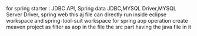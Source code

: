 for spring starter : JDBC API, Spring data JDBC,MYSQL Driver,MYSQL Server Driver, spring web
this aj file can directly run inside eclipse workspace and spring-tool-suit workspace
for spring aop operation create meaven project as filter as aop
in the file the src part having the java file in it
